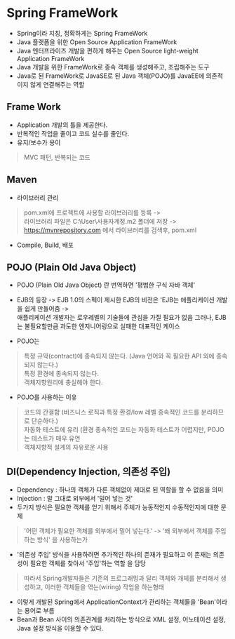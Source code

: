 Spring FrameWork
=========
+ Spring이라 지칭, 정확하게는 Spring FrameWork  
+ Java 플랫폼을 위한 Open Source Application FrameWork  
+ Java 엔터프라이즈 개발을 편하게 해주는 Open Source light-weight Application FrameWork 
+ Java 개발을 위한 FrameWork로 종속 객체를 생성해주고,  조립해주는 도구  
+ Java로 된 FrameWork로 JavaSE로 된 Java 객체(POJO)를 JavaEE에 의존적이지 않게 연결해주는 역할    


Frame Work
--------
+ Application 개발의 틀을 제공한다.   
+ 반복적인 작업을 줄이고 코드 실수를 줄인다.   
+ 유지/보수가 용이   
> MVC 패턴, 반복되는 코드   


Maven
-----------
+ 라이브러리 관리
> pom.xml에 프로젝트에 사용할 라이브러리를 등록 ->   
  라이브러리 파일은 C:\User\사용자계정\.m2 폴더에 저장 ->   
  https://mvnrepository.com 에서 라이브러리를 검색후, pom.xml
+ Compile, Build, 배포


POJO (Plain Old Java Object)
-------------
+ POJO (Plain Old Java Object) 란 번역하면 '평범한 구식 자바 객체'   
+ EJB의 등장 -> EJB 1.0의 스펙이 제시한 EJB의 비전은 'EJB는 애플리케이션 개발을 쉽게 만들어줌 ->    
  애플리케이션 개발자는 로우레벨의 기술들에 관심을 가질 필요가 없음 그러나, EJB는 불필요할만큼 과도한 엔지니어링으로 실패한 대표적인 케이스   

+ POJO는
> 특정 규약(contract)에 종속되지 않는다. (Java 언어와 꼭 필요한 API 외에 종속되지 않는다.)   
  특정 환경에 종속되지 않는다.   
  객체지향원리에 충실해야 한다.   

+ POJO를 사용하는 이유
> 코드의 간결함 (비즈니스 로직과 특정 환경/low 레벨 종속적인 코드를 분리하므로 단순하다.)   
  자동화 테스트에 유리 (환경 종속적인 코드는 자동화 테스트가 어렵지만, POJO는 테스트가 매우 유연   
  객체지향적 설계의 자유로운 사용   


DI(Dependency Injection, 의존성 주입)
---------------
+ Dependency : 하나의 객체가 다른 객체없이 제대로 된 역할을 할 수 없음을 의미   
+ Injection : 말 그대로 외부에서 '밀어 넣는 것'   
+ 두가지 방식은 필요한 객체를 얻기 위해서 주체가 능동적인지 수동적인지에 대한 문제   

> '어떤 객체가 필요한 객체를 외부에서 밀어 넣는다.' -> '왜 외부에서 객체를 주입하는 방식' 을 사용하는가

+ '의존성 주입' 방식을 사용하려면 추가적인 하나의 존재가 필요하고 이 존재는 의존성이 필요한 객체를 찾아서 '주입'하는 역할 을 담당
> 따라서 Spring개발자들은 기존의 프로그래밍과 달리 객체와 개체를 분리해서 생성하고, 이러한 객체들을 엮는(wiring) 작업을 하는형태
+ 이렇게 개발된 Spring에서 ApplicationContext가 관리하는 객체들을 'Bean'이라는 용어로 부름
+ Bean과 Bean 사이의 의존관계를 처리하는 방식으로 XML 설정, 어노테이션 설정, Java 설정 방식을 이용할 수 있다.   

